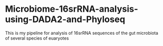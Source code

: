 # Microbiome-16srRNA-analysis-using-DADA2-and-Phyloseq
This is my pipeline for analysis of 16srRNA sequences of the gut microbiota of several species of euaryotes
